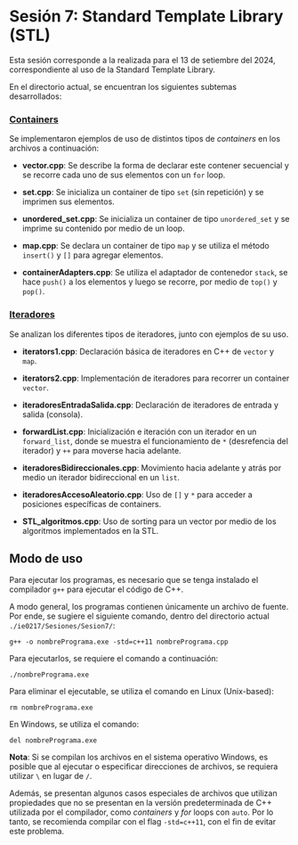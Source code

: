 # Sesión 7: Standard Template Library (STL)

Esta sesión corresponde a la realizada para el 13 de setiembre del 2024, correspondiente al uso de la Standard Template Library.

En el directorio actual, se encuentran los siguientes subtemas desarrollados:

### <ins>Containers</ins>

Se implementaron ejemplos de uso de distintos tipos de _containers_ en los archivos a continuación:

- __vector.cpp__: Se describe la forma de declarar este contener secuencial y se recorre cada uno de sus elementos con un `for` loop.

- __set.cpp__: Se inicializa un container de tipo `set` (sin repetición) y se imprimen sus elementos.

- __unordered_set.cpp__: Se inicializa un container de tipo `unordered_set` y se imprime su contenido por medio de un loop.

- __map.cpp__: Se declara un container de tipo `map` y se utiliza el método `insert()` y `[]` para agregar elementos.

- __containerAdapters.cpp__: Se utiliza el adaptador de contenedor `stack`, se hace `push()` a los elementos y luego se recorre, por medio de `top()` y `pop()`.

### <ins>Iteradores</ins>

Se analizan los diferentes tipos de iteradores, junto con ejemplos de su uso.

- __iterators1.cpp__: Declaración básica de iteradores en C++ de `vector` y `map`.

- __iterators2.cpp__: Implementación de iteradores para recorrer un container `vector`.

- __iteradoresEntradaSalida.cpp__: Declaración de iteradores de entrada y salida (consola).

- __forwardList.cpp__: Inicialización e iteración con un iterador en un `forward_list`, donde se muestra el funcionamiento de `*` (desrefencia del iterador) y `++` para moverse hacia adelante.

- __iteradoresBidireccionales.cpp__: Movimiento hacia adelante y atrás por medio un iterador bidireccional en un `list`.

- __iteradoresAccesoAleatorio.cpp__: Uso de `[]` y `*` para acceder a posiciones específicas de containers.

- __STL_algoritmos.cpp__: Uso de sorting para un vector por medio de los algoritmos implementados en la STL.

## Modo de uso

Para ejecutar los programas, es necesario que se tenga instalado el compilador `g++` para ejecutar el código de C++.

A modo general, los programas contienen únicamente un archivo de fuente. Por ende, se sugiere el siguiente comando, dentro del directorio actual `./ie0217/Sesiones/Sesion7/`:

```
g++ -o nombrePrograma.exe -std=c++11 nombrePrograma.cpp
```

Para ejecutarlos, se requiere el comando a continuación:

```
./nombrePrograma.exe
```

Para eliminar el ejecutable, se utiliza el comando en Linux (Unix-based):
```
rm nombrePrograma.exe
```

En Windows, se utiliza el comando:
```
del nombrePrograma.exe
```

__Nota__: Si se compilan los archivos en el sistema operativo Windows, es posible que al ejecutar o especificar direcciones de archivos, se requiera utilizar `\` en lugar de `/`.

Además, se presentan algunos casos especiales de archivos que utilizan propiedades que no se presentan en la versión predeterminada de C++ utilizada por el compilador, como _containers_ y _for_ loops con `auto`. Por lo tanto, se recomienda compilar con el flag `-std=c++11`, con el fin de evitar este problema.
